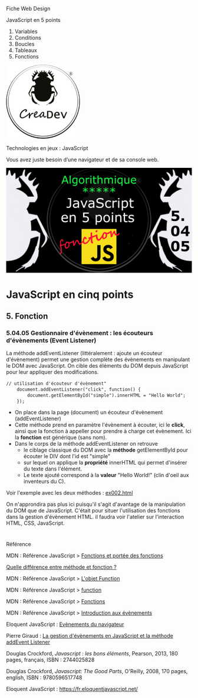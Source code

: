 Fiche Web Design

JavaScript en 5 points
1.  Variables
2.  Conditions
3.  Boucles
4.  Tableaux
5.  Fonctions

[![CreaDev](../images/logo-creadev-210207-R-200.png)](http://www.creadev.ninja/)

Technologies en jeux : JavaScript

Vous avez juste besoin d’une navigateur et de sa console web.

[![Le modulo en JavaScript](../images/JS-en-5-pts-05-04-05-addEventListener.png)](https://www.youtube.com/watch?v=7rsVX8MDzXg)

# JavaScript en cinq points

## 5. Fonction

### 5.04.05 Gestionnaire d'évènement : les écouteurs d'évènements (Event Listener)

La méthode addEventListener (littéralement : ajoute un écouteur d'évènement) permet une gestion complète des évènements en manipulant le DOM avec JavaScript. On cible des éléments du DOM depuis JavaScript pour leur appliquer des modifications.

    // utilisation d'écouteur d'évènement"
        document.addEventListener("click", function() {
            document.getElementById("simple").innerHTML = "Hello World";
        });

- On place dans la page (document) un écouteur d'évènement (addEventListener)
- Cette méthode prend en paramètre l'évènement à écouter, ici le **click**, ainsi que la fonction à appeller pour prendre à charge cet évènement. Ici la **fonction** est générique (sans nom).
- Dans le corps de la méthode addEventListener on retrouve
    -   le ciblage classique du DOM avec la **méthode** getElementById pour écouter le DIV dont l'id est "simple"
    -   sur lequel on applique la **propriété** innerHTML qui permet d'insérer du texte dans l'élément.
    -   Le texte ajouté correspond à la **valeur** "Hello World!" (clin d'oeil aux inventeurs du C).

Voir l'exemple avec les deux méthodes : [ex002.html](../exemple/ex002.html)

On n'approndira pas plus ici puisqu'il s'agit d'avantage de la manipulation du DOM que de JavaScript. C'était pour situer l'utilisation des fonctions dans la gestion d'évènement HTML. il faudra voir l'atelier sur l'interaction HTML, CSS, JavaScript. 



#
Référence

MDN : Référence JavaScript > [Fonctions et portée des fonctions](https://developer.mozilla.org/fr/docs/Web/JavaScript/Reference/Functions)

[Quelle différence entre méthode et fonction ?](https://jacques-guizol.developpez.com/javascript/?page=page_5#LV-C)

MDN : Référence JavaScript > [L'objet Function](https://developer.mozilla.org/fr/docs/conflicting/Web/JavaScript/Guide#Lobjet_Function)

MDN : Référence JavaScript > [function](https://developer.mozilla.org/fr/docs/Web/JavaScript/Reference/Statements/function)

MDN : Référence JavaScript > [Fonctions](https://developer.mozilla.org/fr/docs/Web/JavaScript/Guide/Functions)

MDN : Référence JavaScript > [Introduction aux évènements](https://developer.mozilla.org/fr/docs/Learn/JavaScript/Building_blocks/Events)

Eloquent JavaScript : [Evènements du navigateur](https://fr.eloquentjavascript.net/chapter13.html)

Pierre Giraud : [La gestion d'évènements en JavaScript et la méthode addEvent Listener](https://www.pierre-giraud.com/javascript-apprendre-coder-cours/addeventlistener-gestion-evenement/)

Douglas Crockford, *Javascript : les bons éléments*, Pearson, 2013, 180 pages, français, ISBN : 2744025828

Douglas Crockford, *Javascript: The Good Parts*, O'Reilly, 2008, 170 pages, english, ISBN : 9780596517748

Eloquent JavaScript : https://fr.eloquentjavascript.net/